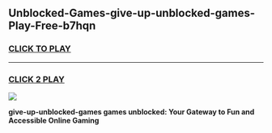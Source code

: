 
## Unblocked-Games-give-up-unblocked-games-Play-Free-b7hqn
<h3>
<a href="https://premium76.site?title=give-up-unblocked-games&ref=23A">CLICK TO PLAY</a></h3>
<hr>

<h3>
<a href="https://premium76.site?title=give-up-unblocked-games&ref=23A">CLICK 2 PLAY</a>
  
</h3>

<a href="https://premium76.site?title=give-up-unblocked-games&ref=23A"><img src="https://clearcache.store/games.png"></a>


**give-up-unblocked-games games unblocked: Your Gateway to Fun and Accessible Online Gaming**
